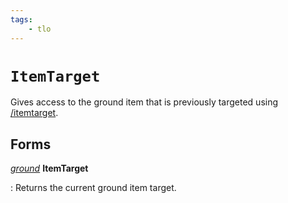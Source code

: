 ```yaml
---
tags:
    - tlo
---
```

# `ItemTarget`

Gives access to the ground item that is previously targeted using [/itemtarget](../commands/itemtarget.md).

## Forms

[_ground_](../data-types/datatype-ground.md) **ItemTarget**

:   Returns the current ground item target.

